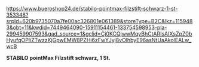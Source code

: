https://www.bueroshop24.de/stabilo-pointmax-filzstift-schwarz-1-st-353348?srpId=620b9735070a7fe00ac326801e061389&storeType=B2C&lkz=1159483&obt=11&kwdid=7449464090-15911154461-133754598953-pla-299459907593&gad_source=1&gclid=Cj0KCQjwwMqvBhCtARIsAIXsZpZ0bHyufqOPIiZTwzzKjGpwEMW8PZHi6zFwYJyj8vOlhbyE96asNtUaAkolEALw_wcB

**STABILO pointMax Filzstift schwarz, 1 St.**